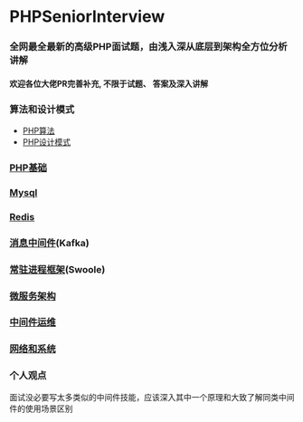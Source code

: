 # PHPSeniorInterview
### 全网最全最新的高级PHP面试题，由浅入深从底层到架构全方位分析讲解
#### 欢迎各位大佬PR完善补充, 不限于试题、 答案及深入讲解

### 算法和设计模式
 * [PHP算法](https://learnku.com/articles/66907)
 * [PHP设计模式](https://learnku.com/articles/66974)

### [PHP基础](./PHP.md)

### [Mysql](./Mysql.md)

### [Redis](./Redis.md)

### [消息中间件](./MQ.md)(Kafka)

### [常驻进程框架](./Workframe.md)(Swoole)

### [微服务架构](./Structure.md)

### [中间件运维](./Devops.md)

### [网络和系统](./NetAndOs.md)



### 个人观点

面试没必要写太多类似的中间件技能，应该深入其中一个原理和大致了解同类中间件的使用场景区别
